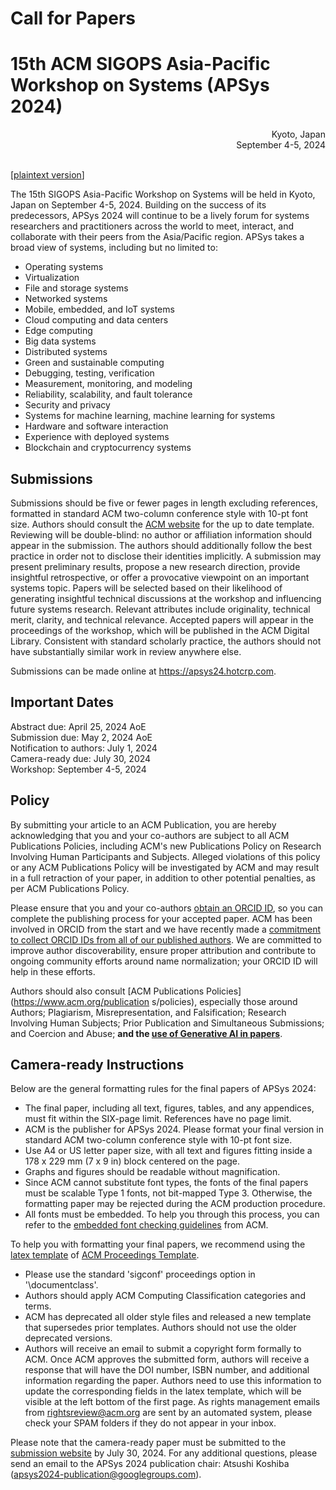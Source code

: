 # Call for Papers

# 15th ACM SIGOPS Asia-Pacific Workshop on Systems (APSys 2024)

<div style="text-align: right;">
Kyoto, Japan<br>
September 4-5, 2024<br><br>
</div>

[[plaintext version](cfp.txt)]

The 15th SIGOPS Asia-Pacific Workshop on Systems will be held in Kyoto, Japan on September 4-5, 2024. Building on the success of its predecessors, APSys 2024 will continue to be a lively forum for systems researchers and practitioners across the world to meet, interact, and collaborate with their peers from the Asia/Pacific region. APSys takes a broad view of systems, including but no limited to:

- Operating systems
- Virtualization
- File and storage systems
- Networked systems
- Mobile, embedded, and IoT systems
- Cloud computing and data centers
- Edge computing
- Big data systems
- Distributed systems
- Green and sustainable computing
- Debugging, testing, verification
- Measurement, monitoring, and modeling
- Reliability, scalability, and fault tolerance
- Security and privacy
- Systems for machine learning, machine learning for systems
- Hardware and software interaction
- Experience with deployed systems
- Blockchain and cryptocurrency systems

## Submissions

Submissions should be five or fewer pages in length excluding references, formatted in standard ACM two-column conference style with 10-pt font size. Authors should consult the [ACM website](https://www.acm.org/publications/proceedings-template) for the up to date template. Reviewing will be double-blind: no author or affiliation information should appear in the submission. The authors should additionally follow the best practice in order not to disclose their identities implicitly. A submission may present preliminary results, propose a new research direction, provide insightful retrospective, or offer a provocative viewpoint on an important systems topic. Papers will be selected based on their likelihood of generating insightful technical discussions at the workshop and influencing future systems research. Relevant attributes include originality, technical merit, clarity, and technical relevance. Accepted papers will appear in the proceedings of the workshop, which will be published in the ACM Digital Library. Consistent with standard scholarly practice, the authors should not have substantially similar work in review anywhere else.

Submissions can be made online at https://apsys24.hotcrp.com.

## Important Dates

Abstract due: April 25, 2024 AoE<br>
Submission due: May 2, 2024 AoE<br>
Notification to authors: July 1, 2024<br>
Camera-ready due: July 30, 2024<br>
Workshop: September 4-5, 2024<br>

## Policy

By submitting your article to an ACM Publication, you are hereby acknowledging that you and your co-authors are subject to all ACM Publications Policies, including ACM's new Publications Policy on Research Involving Human Participants and Subjects. Alleged violations of this policy or any ACM Publications Policy will be investigated by ACM and may result in a full retraction of your paper, in addition to other potential penalties, as per ACM Publications Policy.

Please ensure that you and your co-authors [obtain an ORCID ID](https://orcid.org/register), so you can complete the publishing process for your accepted paper. ACM has been involved in ORCID from the start and we have recently made a [commitment to collect ORCID IDs from all of our published authors](https://authors.acm.org/author-resources/orcid-faqs). We are committed to improve author discoverability, ensure proper attribution and contribute to ongoing community efforts around name normalization; your ORCID ID will help in these efforts.

Authors should also consult [ACM Publications Policies](https://www.acm.org/publication
s/policies), especially those around Authors; Plagiarism, Misrepresentation, and Falsification; Research Involving Human Subjects; Prior Publication and Simultaneous Submissions; and Coercion and Abuse; **and the [use of Generative AI in papers](https://www.acm.org/publications/policies/frequently-asked-questions)**.


## Camera-ready Instructions

Below are the general formatting rules for the final papers of APSys 2024:

- The final paper, including all text, figures, tables, and any appendices, must fit within the SIX-page limit. References have no page limit.
- ACM is the publisher for APSys 2024. Please format your final version in standard ACM two-column conference style with 10-pt font size.
- Use A4 or US letter paper size, with all text and figures fitting inside a 178 x 229 mm (7 x 9 in) block centered on the page.
- Graphs and figures should be readable without magnification.
- Since ACM cannot substitute font types, the fonts of the final papers must be scalable Type 1 fonts, not bit-mapped Type 3. Otherwise, the formatting paper may be rejected during the ACM production procedure.
- All fonts must be embedded. To help you through this process, you can refer to the [embedded font checking guidelines](https://www.acm.org/binaries/content/assets/publications/word-to-pdf-instructions-.txt) from ACM.

To help you with formatting your final papers, we recommend using the [latex template](https://portalparts.acm.org/hippo/latex_templates/acmart-primary.zip
) of [ACM Proceedings Template](https://www.acm.org/publications/proceedings-template).

- Please use the standard 'sigconf' proceedings option in '\documentclass'.
- Authors should apply ACM Computing Classification categories and terms.
- ACM has deprecated all older style files and released a new template that supersedes prior templates. Authors should not use the older deprecated versions.
- Authors will receive an email to submit a copyright form formally to ACM. Once ACM approves the submitted form, authors will receive a response that will have the DOI number, ISBN number, and additional information regarding the paper. Authors need to use this information to update the corresponding fields in the latex template, which will be visible at the left bottom of the first page. As rights management emails from rightsreview@acm.org are sent by an automated system, please check your SPAM folders if they do not appear in your inbox.

Please note that the camera-ready paper must be submitted to the [submission website](https://apsys24.hotcrp.com) by July 30, 2024. For any additional questions, please send an email to the APSys 2024 publication chair: Atsushi Koshiba (apsys2024-publication@googlegroups.com).
